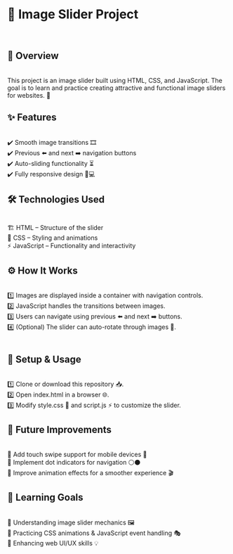 <h1>
🎨 Image Slider Project</h1><br>
<p>
<h2>📌 Overview</h2><br>
This project is an image slider built using HTML, CSS, and JavaScript. The goal is to learn and practice creating attractive and functional image sliders for websites. 🚀<br>

<h2>✨ Features</h2><br>
✔️ Smooth image transitions 🎞️<br>
✔️ Previous ⬅️ and next ➡️ navigation buttons<br>
✔️ Auto-sliding functionality ⏳<br>
✔️ Fully responsive design 📱💻
<br>


<h2>🛠️ Technologies Used</h2><br>
🏗 HTML – Structure of the slider<br>
🎨 CSS – Styling and animations<br>
⚡ JavaScript – Functionality and interactivity<br>


<h2>⚙️ How It Works</h2><br>
1️⃣ Images are displayed inside a container with navigation controls.<br>
2️⃣ JavaScript handles the transitions between images.<br>
3️⃣ Users can navigate using previous ⬅️ and next ➡️ buttons.<br>
4️⃣ (Optional) The slider can auto-rotate through images 🔄.<br>
<br>

<h2>🚀 Setup & Usage</h2><br>
1️⃣ Clone or download this repository 📥.<br>
2️⃣ Open index.html in a browser 🌐.<br>
3️⃣ Modify style.css 🎨 and script.js ⚡ to customize the slider.
<br>

<h2>🔮 Future Improvements</h2><br>
🔹 Add touch swipe support for mobile devices 📱<br>
🔹 Implement dot indicators for navigation ⚪⚫<br>
🔹 Improve animation effects for a smoother experience 🎬
<br>



<h2>🎯 Learning Goals</h2><br>
📌 Understanding image slider mechanics 🖼️<br>
📌 Practicing CSS animations & JavaScript event handling 🎭<br>
📌 Enhancing web UI/UX skills 💡
</p>